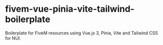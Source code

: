# fivem-vue-pinia-vite-tailwind-boilerplate
Boilerplate for FiveM resources using Vue.js 3, Pinia, Vite and Tailwind CSS for NUI.
